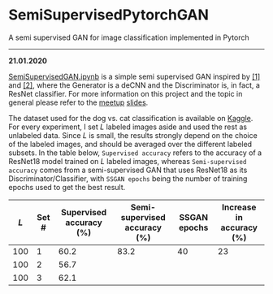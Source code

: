 # SemiSupervisedPytorchGAN
A semi supervised GAN for image classification implemented in Pytorch

______________________

**21.01.2020**

[SemiSupervisedGAN.ipynb](SemiSupervisedGAN.ipynb) is a simple semi supervised GAN inspired by [\[1\]](https://arxiv.org/abs/1606.03498) and [\[2\]](https://arxiv.org/abs/1511.06390), where the Generator is a deCNN and the Discriminator is, in fact, a ResNet classifier. For more information on this project and the topic in general please refer to the [meetup](https://www.meetup.com/Paris-Women-in-Machine-Learning-Data-Science/events/267059218/) [slides](220120_meetup_slides.pdf).
 
The dataset used for the dog vs. cat classification is available on [Kaggle](https://www.kaggle.com/c/dogs-vs-cats/data). For every experiment, I set *L* labeled images aside and used the rest as unlabeled data. Since *L* is small, the results strongly depend on the choice of the labeled images, and should be averaged over the different labeled subsets. In the table below, `Supervised accuracy` refers to the accuracy of a ResNet18 model trained on *L* labeled images, whereas `Semi-supervised accuracy` comes from a semi-supervised GAN that uses ResNet18 as its Discriminator/Classifier, with `SSGAN epochs` being the number of training epochs used to get the best result. 

| *L*  | Set #  | Supervised accuracy (%) | Semi-supervised accuracy (%) | SSGAN epochs  | Increase in accuracy (%) |
|---|---|---|---|---|---|
| 100  | 1  | 60.2  | 83.2  | 40  | 23  |
| 100  | 2  | 56.7  |   |   |   |
| 100  | 3  | 62.1  |   |   |   |

